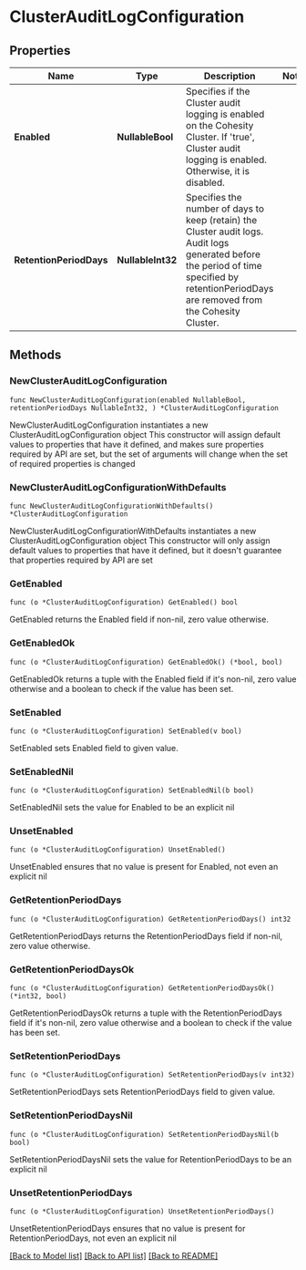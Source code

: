 # ClusterAuditLogConfiguration

## Properties

Name | Type | Description | Notes
------------ | ------------- | ------------- | -------------
**Enabled** | **NullableBool** | Specifies if the Cluster audit logging is enabled on the Cohesity Cluster. If &#39;true&#39;, Cluster audit logging is enabled. Otherwise, it is disabled. | 
**RetentionPeriodDays** | **NullableInt32** | Specifies the number of days to keep (retain) the Cluster audit logs. Audit logs generated before the period of time specified by retentionPeriodDays are removed from the Cohesity Cluster. | 

## Methods

### NewClusterAuditLogConfiguration

`func NewClusterAuditLogConfiguration(enabled NullableBool, retentionPeriodDays NullableInt32, ) *ClusterAuditLogConfiguration`

NewClusterAuditLogConfiguration instantiates a new ClusterAuditLogConfiguration object
This constructor will assign default values to properties that have it defined,
and makes sure properties required by API are set, but the set of arguments
will change when the set of required properties is changed

### NewClusterAuditLogConfigurationWithDefaults

`func NewClusterAuditLogConfigurationWithDefaults() *ClusterAuditLogConfiguration`

NewClusterAuditLogConfigurationWithDefaults instantiates a new ClusterAuditLogConfiguration object
This constructor will only assign default values to properties that have it defined,
but it doesn't guarantee that properties required by API are set

### GetEnabled

`func (o *ClusterAuditLogConfiguration) GetEnabled() bool`

GetEnabled returns the Enabled field if non-nil, zero value otherwise.

### GetEnabledOk

`func (o *ClusterAuditLogConfiguration) GetEnabledOk() (*bool, bool)`

GetEnabledOk returns a tuple with the Enabled field if it's non-nil, zero value otherwise
and a boolean to check if the value has been set.

### SetEnabled

`func (o *ClusterAuditLogConfiguration) SetEnabled(v bool)`

SetEnabled sets Enabled field to given value.


### SetEnabledNil

`func (o *ClusterAuditLogConfiguration) SetEnabledNil(b bool)`

 SetEnabledNil sets the value for Enabled to be an explicit nil

### UnsetEnabled
`func (o *ClusterAuditLogConfiguration) UnsetEnabled()`

UnsetEnabled ensures that no value is present for Enabled, not even an explicit nil
### GetRetentionPeriodDays

`func (o *ClusterAuditLogConfiguration) GetRetentionPeriodDays() int32`

GetRetentionPeriodDays returns the RetentionPeriodDays field if non-nil, zero value otherwise.

### GetRetentionPeriodDaysOk

`func (o *ClusterAuditLogConfiguration) GetRetentionPeriodDaysOk() (*int32, bool)`

GetRetentionPeriodDaysOk returns a tuple with the RetentionPeriodDays field if it's non-nil, zero value otherwise
and a boolean to check if the value has been set.

### SetRetentionPeriodDays

`func (o *ClusterAuditLogConfiguration) SetRetentionPeriodDays(v int32)`

SetRetentionPeriodDays sets RetentionPeriodDays field to given value.


### SetRetentionPeriodDaysNil

`func (o *ClusterAuditLogConfiguration) SetRetentionPeriodDaysNil(b bool)`

 SetRetentionPeriodDaysNil sets the value for RetentionPeriodDays to be an explicit nil

### UnsetRetentionPeriodDays
`func (o *ClusterAuditLogConfiguration) UnsetRetentionPeriodDays()`

UnsetRetentionPeriodDays ensures that no value is present for RetentionPeriodDays, not even an explicit nil

[[Back to Model list]](../README.md#documentation-for-models) [[Back to API list]](../README.md#documentation-for-api-endpoints) [[Back to README]](../README.md)


